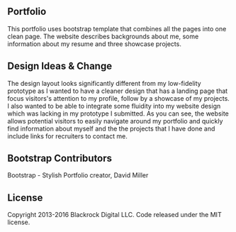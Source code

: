 ## Portfolio

This portfolio uses bootstrap template that combines all the pages into one clean page. The website describes backgrounds about me, some information about my resume and three showcase projects. 
 

## Design Ideas & Change

The design layout looks significantly different from my low-fidelity prototype as I wanted to have a cleaner design that has a landing page that focus visitors's attention to my profile, follow by a showcase of my projects.
I also wanted to be able to integrate some fluidity into my website design which was lacking in my prototype I submitted. As you can see, the website  allows potential visitors 
to easily navigate around my portfolio and quickly find information about myself and the the projects that I have done and include links for recruiters to contact me.  
 

## Bootstrap Contributors 

Bootstrap - Stylish Portfolio creator, David Miller

## License

Copyright 2013-2016 Blackrock Digital LLC. Code released under the MIT license.

